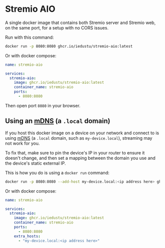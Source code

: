 # Stremio AIO
A single docker image that contains both Stremio server and Stremio web, on the same port, for a setup with no CORS issues.

Run with this command:
```bash
docker run -p 8080:8080 ghcr.io/iedustu/stremio-aio:latest
```

Or with docker compose:
```yaml
name: stremio-aio

services:
  stremio-aio:
    image: ghcr.io/iedustu/stremio-aio:latest
    container_name: stremio-aio
    ports:
      - 8080:8080
```

Then open port `8080` in your browser.

## Using an [mDNS](https://en.wikipedia.org/wiki/Multicast_DNS) (a `.local` domain)
If you host this docker image on a device on your network and connect to is using [mDNS](https://en.wikipedia.org/wiki/Multicast_DNS) (a `.local` domain, such as `my-device.local`), streaming may not work for you.

To fix that, make sure to pin the device's IP in your router to ensure it doesn't change, and then set a mapping between the domain you use and the device's static external IP.

This is how you do is using a `docker run` command:
```bash
docker run -p 8080:8080 --add-host my-device.local:<ip address here> ghcr.io/iedustu/stremio-aio:latest
```

Or with docker compose:
```yaml
name: stremio-aio

services:
  stremio-aio:
    image: ghcr.io/iedustu/stremio-aio:latest
    container_name: stremio-aio
    ports:
      - 8080:8080
    extra_hosts:
      - "my-device.local:<ip address here>"
```
